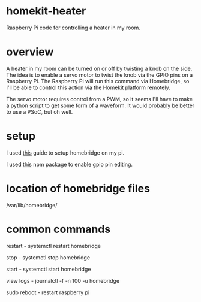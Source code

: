 # homekit-heater
Raspberry Pi code for controlling a heater in my room. 

# overview
A heater in my room can be turned on or off by twisting a knob on the side. The idea is to enable a servo motor to twist the knob via the GPIO pins on a Raspberry Pi. The Raspberry Pi will run this command via Homebridge, so I'll be able to control this action via the Homekit platform remotely. 

The servo motor requires control from a PWM, so it seems I'll have to make a python script to get some form of a waveform. It would probably be better to use a PSoC, but oh well.

# setup
I used [this](https://github.com/nfarina/homebridge/wiki/Install-Homebridge-on-Raspbian) guide to setup homebridge on my pi.

I used [this](https://www.npmjs.com/package/homebridge-gpio-cmd) npm package to enable gpio pin editing.

# location of homebridge files
/var/lib/homebridge/

# common commands
restart - systemctl restart homebridge

stop - systemctl stop homebridge

start - systemctl start homebridge

view logs - journalctl -f -n 100 -u homebridge

sudo reboot - restart raspberry pi
